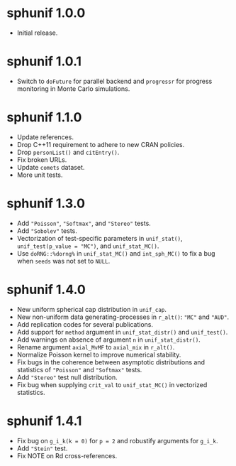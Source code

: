 # sphunif 1.0.0

* Initial release.

# sphunif 1.0.1

* Switch to `doFuture` for parallel backend and `progressr` for progress monitoring in Monte Carlo simulations.

# sphunif 1.1.0

* Update references.
* Drop C++11 requirement to adhere to new CRAN policies.
* Drop `personList()` and `citEntry()`.
* Fix broken URLs.
* Update `comets` dataset.
* More unit tests.

# sphunif 1.3.0

* Add `"Poisson"`, `"Softmax"`, and `"Stereo"` tests.
* Add `"Sobolev"` tests.
* Vectorization of test-specific parameters in `unif_stat()`, `unif_test(p_value = "MC")`, and `unif_stat_MC()`.
* Use `doRNG::%dorng%` in `unif_stat_MC()` and `int_sph_MC()` to fix a bug when `seeds` was not set to `NULL`.

# sphunif 1.4.0

* New uniform spherical cap distribution in `unif_cap`.
* New non-uniform data generating-processes in `r_alt()`: `"MC"` and `"AUD"`.
* Add replication codes for several publications.
* Add support for `method` argument in `unif_stat_distr()` and `unif_test()`.
* Add warnings on absence of argument `n` in `unif_stat_distr()`.
* Rename argument `axial_MvMF` to `axial_mix` in `r_alt()`.
* Normalize Poisson kernel to improve numerical stability.
* Fix bugs in the coherence between asymptotic distributions and statistics of `"Poisson"` and `"Softmax"` tests.
* Add `"Stereo"` test null distribution.
* Fix bug when supplying `crit_val` to `unif_stat_MC()` in vectorized statistics.

# sphunif 1.4.1

* Fix bug on `g_i_k(k = 0)` for `p = 2` and robustify arguments for `g_i_k`.
* Add `"Stein"` test.
* Fix NOTE on Rd cross-references.


